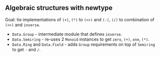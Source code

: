 ## Algebraic structures with newtype

Goal: tie implementations of `(+)`, `(*)` to `(<>)` and `(-)`, `(/)` to combination of `(<>)` and `inverse`.

- `Data.Group` - intermediate module that defines `inverse`.
- `Data.Semiring` - re-uses 2 `Monoid` instances to get `zero`, `(+)`, `one`, `(*)`.
- `Data.Ring` and `Data.Field` - adds `Group` requirements on top of `Semiring` to get `-` and `/`.
